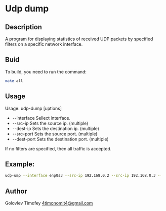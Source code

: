 # Udp dump

## Description
A program for displaying statistics of received UDP packets by specified filters on a specific network interface.
## Buid
To build, you need to run the command:
```sh
make all
```
## Usage

Usage: udp-dump [uptions]
- --interface <arg>    Sellect interface.
-   --src-ip <arg>       Sets the source ip.        (multiple)
-	--dest-ip <arg>      Sets the destination ip.   (multiple)
-	--src-port <arg>     Sets the source port.      (multiple)
-	--dest-port <arg>    Sets the destination port. (multiple)

If no filters are specified, then all traffic is accepted.

## Example:
```sh
udp-ump --interface enp0s3 --src-ip 192.168.0.2 --src-ip 192.168.0.3 --src-port 30123
```

## Author
Golovlev Timofey 4timonomit4@gmail.com
